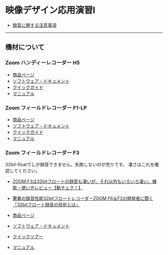 # 映像デザイン応用演習I

- [録⾳に関する注意事項](./soundrecording.md)

---
## 機材について
### Zoom ハンディーレコーダー H5
- [商品ページ](https://zoomcorp.com/ja/jp/handheld-recorders/handheld-recorders/h5/)
- [ソフトウェア・ドキュメント](https://zoomcorp.com/ja/jp/handheld-recorders/handheld-recorders/h5/h5-support/)
- [クイックガイド](https://zoomcorp.com/media/documents/J_H5_QuickGuide.pdf)
- [マニュアル](https://zoomcorp.com/media/documents/J_H5_v2.pdf)

### Zoom フィールドレコーダー F1-LP
- [商品ページ](https://zoomcorp.com/ja/jp/field-recorders/field-recorders/f1-lp/)
- [ソフトウェア・ドキュメント](https://zoomcorp.com/ja/jp/field-recorders/field-recorders/f1-lp/f1-lp-support/)
- [クイックガイド](https://zoomcorp.com/media/documents/J_F1_QuickGuide.pdf)
- [マニュアル](https://zoomcorp.com/media/documents/J_F1.pdf)

### Zoom フィールドレコーダー F3
32bit-floatでしか録音できません。失敗しないのが売りです。
凄さはこれを確認してください。
- [ZOOM F3は32bitフロートの録音も凄いが、それ以外もいろいろ凄い。機能・使い方レビュー【動チェク！】](https://www.youtube.com/watch?v=N_y_-X-xsLo&t=292s)
- [驚異の録⾳性能32bitフロートレコーダーZOOM F6＆F2の開発者に聞く「32bitフロート録⾳の技術とは」](https://jp.pronews.com/column/202012071100176250.html)

- [商品ページ](https://zoomcorp.com/ja/jp/field-recorders/field-recorders/f3/)
- [ソフトウェア・ドキュメント](https://zoomcorp.com/ja/jp/field-recorders/field-recorders/f3/f3-support/)
- [クイックツアー](https://zoomcorp.com/media/documents/J_F3_QuickTour2.pdf)
- [マニュアル](https://zoomcorp.com/media/documents/J_F3v2.pdf)

